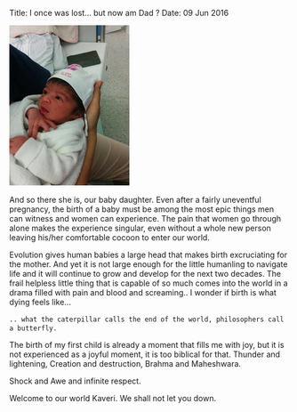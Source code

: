 Title: I once was lost... but now am Dad ?
Date: 09 Jun 2016


![center](/images/kav.jpg)

And so there she is, our baby daughter. Even after a fairly uneventful pregnancy, the birth of a baby must be among the most epic things men can witness and women can experience. The pain that women go through alone makes the experience singular, even without a whole new person leaving his/her comfortable cocoon to enter our world.


Evolution gives human babies a large head that makes birth excruciating for the mother. And yet it is not large enough for the little humanling to navigate life and it will continue to grow and develop for the next two decades. The frail helpless little thing that is capable of so much comes into the world in a drama filled with pain and blood and screaming.. I wonder if birth is what dying feels like...



    .. what the caterpillar calls the end of the world, philosophers call a butterfly.


The birth of my first child is already a moment that fills me with joy, but it is not experienced as a joyful moment, it is too biblical for that. 
Thunder and lightening, Creation and destruction, Brahma and Maheshwara. 

Shock and Awe and infinite respect.

Welcome to our world Kaveri. We shall not let you down.


